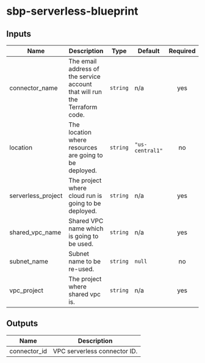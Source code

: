 # sbp-serverless-blueprint

<!-- BEGINNING OF PRE-COMMIT-TERRAFORM DOCS HOOK -->
## Inputs

| Name | Description | Type | Default | Required |
|------|-------------|------|---------|:--------:|
| connector\_name | The email address of the service account that will run the Terraform code. | `string` | n/a | yes |
| location | The location where resources are going to be deployed. | `string` | `"us-central1"` | no |
| serverless\_project | The project where cloud run is going to be deployed. | `string` | n/a | yes |
| shared\_vpc\_name | Shared VPC name which is going to be used. | `string` | n/a | yes |
| subnet\_name | Subnet name to be re-used. | `string` | `null` | no |
| vpc\_project | The project where shared vpc is. | `string` | n/a | yes |

## Outputs

| Name | Description |
|------|-------------|
| connector\_id | VPC serverless connector ID. |

<!-- END OF PRE-COMMIT-TERRAFORM DOCS HOOK -->